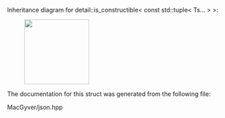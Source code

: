 <div id="structdetail_1_1is__constructible_3_01const_01std_1_1tuple_3_01_ts_8_8_8_01_4_01_4">

</div>

<span id="structdetail_1_1is__constructible_3_01const_01std_1_1tuple_3_01_ts_8_8_8_01_4_01_4"
label="structdetail_1_1is__constructible_3_01const_01std_1_1tuple_3_01_ts_8_8_8_01_4_01_4"></span>
Inheritance diagram for detail::is_constructible$<$ const std::tuple$<$
Ts... $>$ $>$:

<figure>
<div class="center">
<img
src="structdetail_1_1is__constructible_3_01const_01std_1_1tuple_3_01_ts_8_8_8_01_4_01_4"
style="height:4cm" />
</div>
</figure>

The documentation for this struct was generated from the following file:

<div class="DoxyCompactItemize">

MacGyver/json.hpp

</div>
